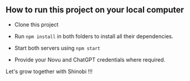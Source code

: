 ## How to run this project on your local computer

- Clone this project

- Run `npm install` in both folders to install all their dependencies.

- Start both servers using `npm start`

- Provide your Novu and ChatGPT credentials where required.

Let's grow together with Shinobi !!!
